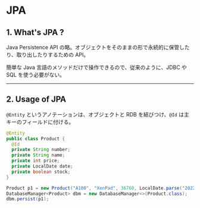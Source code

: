 # JPA

## 1. What's JPA ?

Java Persistence API の略。オブジェクトをそのままの形で永続的に保管したり、取り出したりするための API。

簡単な Java 言語のメソッドだけで操作できるので、従来のように、JDBC や SQL を使う必要がない。

---

## 2. Usage of JPA

`@Entity` というアノテーションは、オブジェクトと RDB を結びつけ、`@Id` は主キーのフィールドに付ける。

```java
@Entity
public class Product {
  @Id
  private String number;
  private String name;
  private int price;
  private LocalDate date;
  private boolean stock;
}
```

```java
Product p1 = new Product("A100", "XenPad", 36760, LocalDate.parse("2022-01-17"), true);
DatabaseManager<Product> dbm = new DatabaseManager<>(Product.class);
dbm.persist(p1);
```

